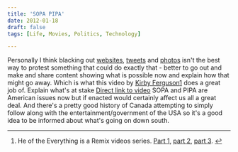```yaml
---
title: 'SOPA PIPA'
date: 2012-01-18
draft: false
tags: [Life, Movies, Politics, Technology]

---
```


Personally I think blacking out [websites](http://en.wikipedia.org/wiki/U2), [tweets](https://twitter.com/ryanbaldwin/status/159671559450132480) and [photos](http://blog.flickr.net/en/2012/01/18/pipa-sopa/) isn't the best way to protest something that could do exactly that - better to go out and make and share content showing what is possible now and explain how that might go away. Which is what this video by [Kirby Ferguson](http://vimeo.com/kirbyferguson)[1](#fn-19991:1) does a great job of. Explain what's at stake [Direct link to video](http://vimeo.com/31100268) SOPA and PIPA are American issues now but if enacted would certainly affect us all a great deal. And there's a pretty good history of Canada attempting to simply follow along with the entertainment/government of the USA so it's a good idea to be informed about what's going on down south.

* * *

1.  He of the Everything is a Remix videos series. [Part 1](http://vimeo.com/14912890), [part 2](http://vimeo.com/19447662), [part 3](http://vimeo.com/25380454). [↩](#fnref-19991:1)